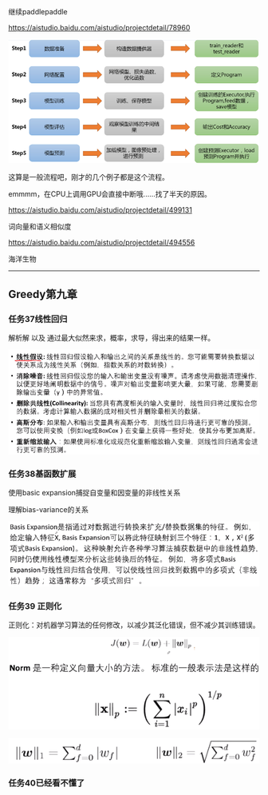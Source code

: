 继续paddlepaddle

https://aistudio.baidu.com/aistudio/projectdetail/78960

![image-20200525002517991](img/image-20200525002517991.png)

这算是一般流程吧，刚才的几个例子都是这个流程。

emmmm，在CPU上调用GPU会直接中断哦......找了半天的原因。

https://aistudio.baidu.com/aistudio/projectdetail/499131

词向量和语义相似度



https://aistudio.baidu.com/aistudio/projectdetail/494556

海洋生物

---

## Greedy第九章

### 任务37线性回归

解析解 以及 通过最大似然来求，概率，求导，得出来的结果一样。

![image-20200525124109036](img/image-20200525124109036.png)

### 任务38基函数扩展

使用basic expansion捕捉自变量和因变量的非线性关系

理解bias-variance的关系

![image-20200525125115556](img/image-20200525125115556.png)

### 任务39 正则化

正则化：对机器学习算法的任何修改，以减少其泛化错误，但不减少其训练错误。

![image-20200525131308334](img/image-20200525131308334.png)

![image-20200525131350485](img/image-20200525131350485.png)

 ### 任务40已经看不懂了

